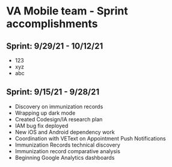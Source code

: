 # VA Mobile team - Sprint accomplishments

## Sprint: 9/29/21 - 10/12/21
- 123
- xyz
- abc

## Sprint: 9/15/21 - 9/28/21

- Discovery on immunization records
- Wrapping up dark mode
- Created Codesign/IA research plan
- IAM bug fix deployed
- New iOS and Android dependency work
- Coordination with VEText on Appointment Push Notifications
- Immunization Records technical discovery
- Immunization record comparative analysis
- Beginning Google Analytics dashboards
